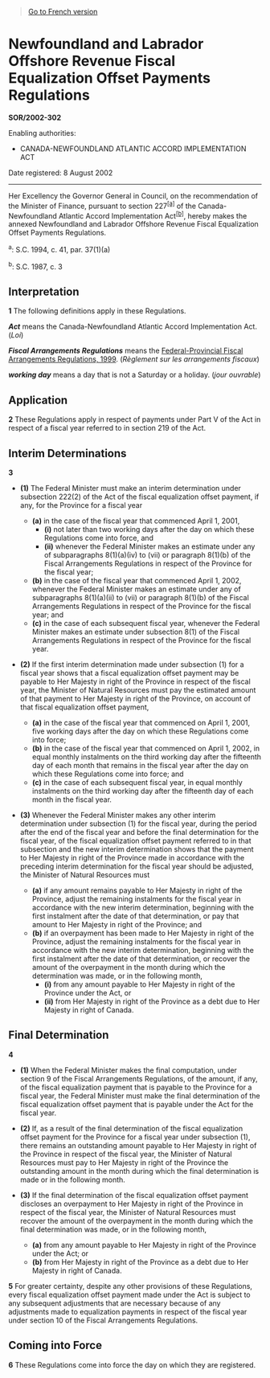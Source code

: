> [Go to French version](/fr/Règlements/Décrets,%20ordonnances%20et%20règlements%20statutaires/2002/302.md)

# Newfoundland and Labrador Offshore Revenue Fiscal Equalization Offset Payments Regulations

**SOR/2002-302**

Enabling authorities: 
- CANADA-NEWFOUNDLAND ATLANTIC ACCORD IMPLEMENTATION ACT

Date registered: 8 August 2002

----------

Her Excellency the Governor General in Council, on the recommendation of the Minister of Finance, pursuant to section 227<sup><a href='#fn_SOR-2002-302_e_hq_5871'>[a]</a></sup> of the Canada-Newfoundland Atlantic Accord Implementation Act<sup><a href='#fn_SOR-2002-302_e_hq_5872'>[b]</a></sup>, hereby makes the annexed Newfoundland and Labrador Offshore Revenue Fiscal Equalization Offset Payments Regulations.

<a name='fn_SOR-2002-302_e_hq_5871'><sup>a</sup></a>: S.C. 1994, c. 41, par. 37(1)(a)<br />

<a name='fn_SOR-2002-302_e_hq_5872'><sup>b</sup></a>: S.C. 1987, c. 3<br />




## Interpretation


**1** The following definitions apply in these Regulations.

***Act*** means the Canada-Newfoundland Atlantic Accord Implementation Act. (*Loi*)

***Fiscal Arrangements Regulations*** means the [Federal-Provincial Fiscal Arrangements Regulations, 1999](/en/Regulations/Statutory%20Orders%20and%20Regulations/2000/100.md). (*Règlement sur les arrangements fiscaux*)

***working day*** means a day that is not a Saturday or a holiday. (*jour ouvrable*)




## Application


**2** These Regulations apply in respect of payments under Part V of the Act in respect of a fiscal year referred to in section 219 of the Act.




## Interim Determinations


**3** 

- **(1)** The Federal Minister must make an interim determination under subsection 222(2) of the Act of the fiscal equalization offset payment, if any, for the Province for a fiscal year
	- **(a)** in the case of the fiscal year that commenced April 1, 2001,
		- **(i)** not later than two working days after the day on which these Regulations come into force, and
		- **(ii)** whenever the Federal Minister makes an estimate under any of subparagraphs 8(1)(a)(iv) to (vii) or paragraph 8(1)(b) of the Fiscal Arrangements Regulations in respect of the Province for the fiscal year;
	- **(b)** in the case of the fiscal year that commenced April 1, 2002, whenever the Federal Minister makes an estimate under any of subparagraphs 8(1)(a)(ii) to (vii) or paragraph 8(1)(b) of the Fiscal Arrangements Regulations in respect of the Province for the fiscal year; and
	- **(c)** in the case of each subsequent fiscal year, whenever the Federal Minister makes an estimate under subsection 8(1) of the Fiscal Arrangements Regulations in respect of the Province for the fiscal year.

- **(2)** If the first interim determination made under subsection (1) for a fiscal year shows that a fiscal equalization offset payment may be payable to Her Majesty in right of the Province in respect of the fiscal year, the Minister of Natural Resources must pay the estimated amount of that payment to Her Majesty in right of the Province, on account of that fiscal equalization offset payment,
	- **(a)** in the case of the fiscal year that commenced on April 1, 2001, five working days after the day on which these Regulations come into force;
	- **(b)** in the case of the fiscal year that commenced on April 1, 2002, in equal monthly instalments on the third working day after the fifteenth day of each month that remains in the fiscal year after the day on which these Regulations come into force; and
	- **(c)** in the case of each subsequent fiscal year, in equal monthly instalments on the third working day after the fifteenth day of each month in the fiscal year.

- **(3)** Whenever the Federal Minister makes any other interim determination under subsection (1) for the fiscal year, during the period after the end of the fiscal year and before the final determination for the fiscal year, of the fiscal equalization offset payment referred to in that subsection and the new interim determination shows that the payment to Her Majesty in right of the Province made in accordance with the preceding interim determination for the fiscal year should be adjusted, the Minister of Natural Resources must
	- **(a)** if any amount remains payable to Her Majesty in right of the Province, adjust the remaining instalments for the fiscal year in accordance with the new interim determination, beginning with the first instalment after the date of that determination, or pay that amount to Her Majesty in right of the Province; and
	- **(b)** if an overpayment has been made to Her Majesty in right of the Province, adjust the remaining instalments for the fiscal year in accordance with the new interim determination, beginning with the first instalment after the date of that determination, or recover the amount of the overpayment in the month during which the determination was made, or in the following month,
		- **(i)** from any amount payable to Her Majesty in right of the Province under the Act, or
		- **(ii)** from Her Majesty in right of the Province as a debt due to Her Majesty in right of Canada.




## Final Determination


**4** 

- **(1)** When the Federal Minister makes the final computation, under section 9 of the Fiscal Arrangements Regulations, of the amount, if any, of the fiscal equalization payment that is payable to the Province for a fiscal year, the Federal Minister must make the final determination of the fiscal equalization offset payment that is payable under the Act for the fiscal year.

- **(2)** If, as a result of the final determination of the fiscal equalization offset payment for the Province for a fiscal year under subsection (1), there remains an outstanding amount payable to Her Majesty in right of the Province in respect of the fiscal year, the Minister of Natural Resources must pay to Her Majesty in right of the Province the outstanding amount in the month during which the final determination is made or in the following month.

- **(3)** If the final determination of the fiscal equalization offset payment discloses an overpayment to Her Majesty in right of the Province in respect of the fiscal year, the Minister of Natural Resources must recover the amount of the overpayment in the month during which the final determination was made, or in the following month,
	- **(a)** from any amount payable to Her Majesty in right of the Province under the Act; or
	- **(b)** from Her Majesty in right of the Province as a debt due to Her Majesty in right of Canada.



**5** For greater certainty, despite any other provisions of these Regulations, every fiscal equalization offset payment made under the Act is subject to any subsequent adjustments that are necessary because of any adjustments made to equalization payments in respect of the fiscal year under section 10 of the Fiscal Arrangements Regulations.




## Coming into Force


**6** These Regulations come into force the day on which they are registered.



